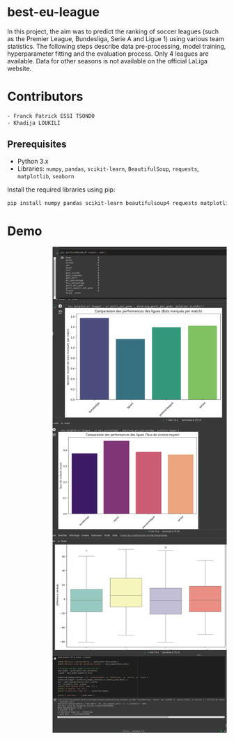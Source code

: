 # best-eu-league
In this project, the aim was to predict the ranking of soccer leagues (such as the Premier League, Bundesliga, Serie A and Ligue 1) using various team statistics. The following steps describe data pre-processing, model training, hyperparameter fitting and the evaluation process.
Only 4 leagues are available. Data for other seasons is not available on the official LaLiga website.

# Contributors
    - Franck Patrick ESSI TSONDO
    - Khadija LOUKILI

## Prerequisites

- Python 3.x
- Libraries: `numpy`, `pandas`, `scikit-learn`, `BeautifulSoup`, `requests`, `matplotlib`, `seaborn`

Install the required libraries using pip:
```bash
pip install numpy pandas scikit-learn beautifulsoup4 requests matplotlib seaborn
```

# Demo
<img align="right" alt="coding" width="400" src="https://github.com/franckessi237/best-eu-league/blob/main/demo1.png">
<img align="right" alt="coding" width="400" src="https://github.com/franckessi237/best-eu-league/blob/main/demo2.png">
<img align="right" alt="coding" width="400" src="https://github.com/franckessi237/best-eu-league/blob/main/demo3.png">
<img align="right" alt="coding" width="400" src="https://github.com/franckessi237/best-eu-league/blob/main/demo4.png">
<img align="right" alt="coding" width="400" src="https://github.com/franckessi237/best-eu-league/blob/main/demo5.png">
